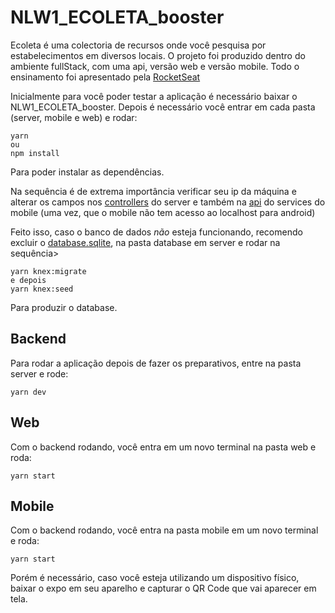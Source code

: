 # NLW1_ECOLETA_booster
Ecoleta é uma colectoria de recursos onde você pesquisa por estabelecimentos em diversos locais. O projeto foi produzido dentro do ambiente fullStack, com uma api, versão web e versão mobile.
Todo o ensinamento foi apresentado pela [RocketSeat](http://rocketseat.com.br/)

Inicialmente para você poder testar a aplicação é necessário baixar o NLW1_ECOLETA_booster.
Depois é necessário você entrar em cada pasta (server, mobile e web) e rodar:

```
yarn
ou 
npm install
```
Para poder instalar as dependências.

Na sequência é de extrema importância verificar seu ip da máquina e alterar os campos nos [controllers](https://github.com/RenatoDTH/NLW1_ECOLETA_booster/tree/master/server/src/controllers) do server e também na [api](https://github.com/RenatoDTH/NLW1_ECOLETA_booster/blob/master/mobile/src/services/api.ts) do services do mobile (uma vez, que o mobile não tem acesso ao localhost para android)

Feito isso, caso o banco de dados *não* esteja funcionando, recomendo excluir  o [database.sqlite](https://github.com/RenatoDTH/NLW1_ECOLETA_booster/tree/master/server/src/database), na pasta database em server e rodar na sequência>

```
yarn knex:migrate
e depois
yarn knex:seed
```
Para produzir o database.

## Backend
Para rodar a aplicação depois de fazer os preparativos, entre na pasta server e rode:
```
yarn dev
```

## Web
Com o backend rodando, você entra em um novo terminal na pasta web e roda:
```
yarn start
```

## Mobile
Com o backend rodando, você entra na pasta mobile em um novo terminal e roda:
```
yarn start
```
Porém é necessário, caso você esteja utilizando um dispositivo físico, baixar o expo em seu aparelho e capturar o QR Code que vai aparecer em tela.
